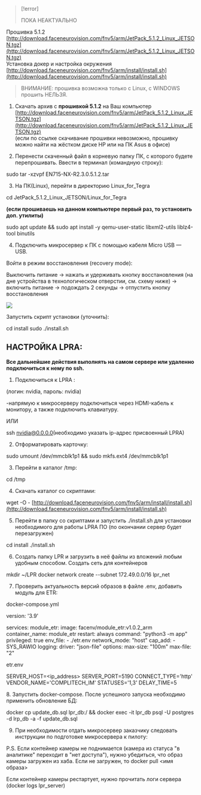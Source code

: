 > [!error] 
>
> ПОКА НЕАКТУАЛЬНО 


Прошивка 5.1.2  
[http://download.faceneurovision.com/fnv5/arm/JetPack_5.1.2_Linux_JETSON.tgz](http://download.faceneurovision.com/fnv5/arm/JetPack_5.1.2_Linux_JETSON.tgz)  
Установка докер и настройка окружения  
[http://download.faceneurovision.com/fnv5/arm/install/install.sh](http://download.faceneurovision.com/fnv5/arm/install/install.sh)


> ВНИМАНИЕ: прошивка возможна только с Linux, с WINDOWS прошить НЕЛЬЗЯ.

1. Скачать архив с **прошивкой 5.1.2** на Ваш компьютер [http://download.faceneurovision.com/fnv5/arm/JetPack_5.1.2_Linux_JETSON.tgz](http://download.faceneurovision.com/fnv5/arm/JetPack_5.1.2_Linux_JETSON.tgz)  
(если по ссылке скачивание прошивки невозможно, прошивку можно найти на жёстком диске HP или на ПК Asus в офисе)

2. Перенести скаченный файл в корневую папку ПК, с которого будете перепрошивать. Ввести в терминал (командную строку):

sudo tar -xzvpf EN715-NX-R2.3.0.5.1.2.tar

3. На ПК(Linux), перейти в директорию Linux_for_Tegra

cd JetPack_5.1.2_Linux_JETSON/Linux_for_Tegra

**(если прошиваешь на данном компьютере первый раз, то установить доп. утилиты)**

sudo apt update && sudo apt install -y qemu-user-static libxml2-utils liblz4-tool binutils 

4. Подключить микросервер к ПК с помощью кабеля Micro USB — USB.

Войти в режим восстановления (recovery mode):

Выключить питание -> нажать и удерживать кнопку восстановления (на дне устройства в технологическом отверстии, см. схему ниже) -> включить питание -> подождать 2 секунды -> отпустить кнопку восстановления

![](https://complitech.aspro.cloud/files/download/4f9d2e29-0142-11ee-a147-fa163e2ff576)

Запустить скрипт установки (уточнить):

cd install 
sudo ./install.sh

####   

## НАСТРОЙКА LPRA:

**Все дальнейшие действия выполнять на самом сервере или удаленно подключиться к нему по ssh.**

1. Подключиться к LPRA :  

(логин: nvidia, пароль: nvidia)

-напрямую к микросерверу подключиться через HDMI-кабель к монитору, а также подключить клавиатуру.

ИЛИ

ssh nvidia@0.0.0.0(необходимо указать ip-адрес присвоенный LPRA)

2. Отформатировать карточку:

sudo umount /dev/mmcblk1p1 && sudo mkfs.ext4 /dev/mmcblk1p1

3. Перейти в каталог /tmp:

cd /tmp

4. Скачать каталог со скриптами:

wget -O - [http://download.faceneurovision.com/fnv5/arm/install/install.sh](http://download.faceneurovision.com/fnv5/arm/install/install.sh)


5. Перейти в папку со скриптами и запустить ./install.sh для установки необходимого для работы LPRA ПО (по окончании сервер будет перезагружен)

cd install
./install.sh

6. Создать папку LPR и загрузить в неё файлы из вложений любым удобным способом. Создать сеть для контейнеров

mkdir ~/LPR
docker network create --subnet 172.49.0.0/16 lpr_net

7. Проверить актуальность версий образов в файле .env, добавить модуль для ETR:

  

docker-compose.yml  

version: '3.9'

services:
  module_etr:
    image: facenv/module_etr:v1.0.2_arm
    container_name: module_etr
    restart: always
    command: "python3 -m app"
    privileged: true
    env_file:
      - ./etr.env
    network_mode: "host"
    cap_add:
      - SYS_RAWIO
    logging:
      driver: "json-file"
      options:
        max-size: "100m"
        max-file: "2"

etr.env  

SERVER_HOST=<ip_address>
SERVER_PORT=5190
CONNECT_TYPE='http'
VENDOR_NAME='COMPLITECH_IM'
STATUSES='1,3'
DELAY_TIME=5

  

8. Запустить docker-compose. После успешного запуска необходимо применить обновление БД:

docker cp update_db.sql lpr_db:/ && docker exec -it lpr_db psql -U postgres -d lrp_db -a -f update_db.sql

9. При необходимости отдать микросервер заказчику следовать инструкции по подготовке микросервера к пилоту:



P.S. Если контейнер камеры не поднимается (камера из статуса "в аналитике" переходит в "нет доступа"), нужно убедиться, что образ камеры загружен из хаба. Если не загружен, то docker pull <имя образа>

Если контейнер камеры рестартует, нужно прочитать логи сервера (docker logs lpr_server)